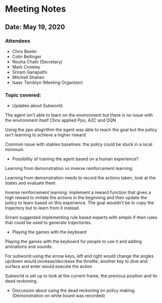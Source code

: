 # Meeting Notes

## Date: May 19, 2020

### Attendees

- Chris Beeler
- Colin Bellinger
- Nouha Chatti (Secretary)
- Mark Crowley
- Sriram Ganapathi
- Mitchell Shahen 
- Isaac Tamblyn (Meeting Organizer)

### Topic covered:

* Updates about Subworld:

The agent isn't able to learn on the environment but there is no issue with the environment itself
Chris applied Ppo, A2C and DQN

Using the ppo alogirithm the agent was able to reach the goal but the policy isn't learning to achieve a higher reward.

Common issue with stables baselines: the policy could be stuck in a local minimum

* Possibility of training the agent based on a human experience?

Learning from demonstration vs inverse reinforcement learning: 
 
Learning from demonstration needs to record the actions taken, look at the states and evaluate them.

Inverse reinforcement learning: implement a reward function that gives a high reward to imitate the actions in the beginning and then update the policy to learn based on this experience. 
The goal wouldn't be to copy the trajectory but to learn from it instead.

Sriram suggested implementing rule based experts with simple if-then rules that could be used to generate trajectories.

* Playing the games with the keyboard

Playing the games with the keyboard for people to use it and
adding animations and sounds.

For subworld using the arrow keys, left and right would change the angles up/down would increase/decrease the throttle, another key to dive and surface and enter would execute the action


Subworld is set up to look at the current frame, the previous position and its dead reckoning.

* Discussion about using the dead reckoning on policy making. 
(Demonstration on white board was recorded)